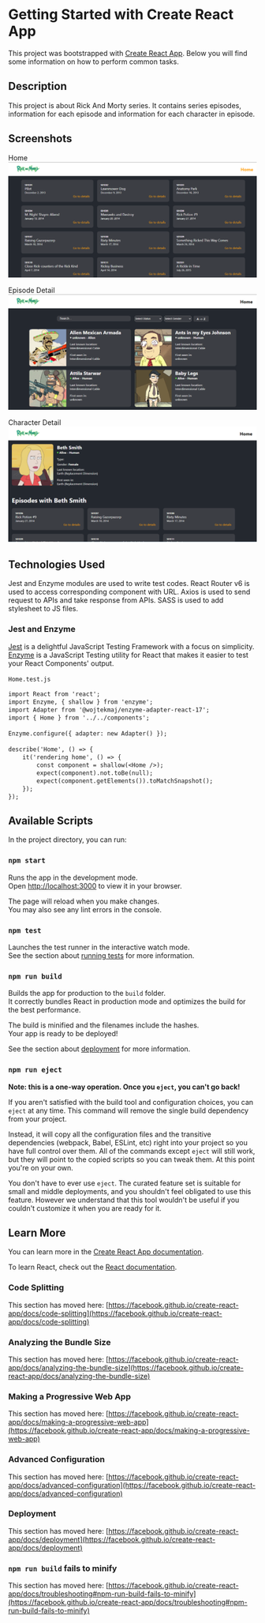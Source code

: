 # Getting Started with Create React App

This project was bootstrapped with [Create React App](https://github.com/facebook/create-react-app).
Below you will find some information on how to perform common tasks.

## Description

This project is about Rick And Morty series. It contains series episodes, information for each episode and information for each character in episode.

## Screenshots

Home
![title](./src/assets/screenshots/Home.png)

Episode Detail 
![title](./src/assets/screenshots/EpisodeDetail.png)

Character Detail
![title](./src/assets/screenshots/CharacterDetail.png)

## Technologies Used

Jest and Enzyme modules are used to write test codes. React Router v6 is used to access corresponding component with URL. Axios is used to send request to APIs and take response from APIs. SASS is used to add stylesheet to JS files.

### Jest and Enzyme

[Jest](https://jestjs.io/) is a delightful JavaScript Testing Framework with a focus on simplicity.
[Enzyme](https://enzymejs.github.io/enzyme/) is a JavaScript Testing utility for React that makes it easier to test your React Components' output.

`Home.test.js`

```
import React from 'react';
import Enzyme, { shallow } from 'enzyme';
import Adapter from '@wojtekmaj/enzyme-adapter-react-17';
import { Home } from '../../components';

Enzyme.configure({ adapter: new Adapter() });

describe('Home', () => {
    it('rendering home', () => {
        const component = shallow(<Home />);
        expect(component).not.toBe(null);
        expect(component.getElements()).toMatchSnapshot();
    });
});
```

## Available Scripts

In the project directory, you can run:

### `npm start`

Runs the app in the development mode.\
Open [http://localhost:3000](http://localhost:3000) to view it in your browser.

The page will reload when you make changes.\
You may also see any lint errors in the console.

### `npm test`

Launches the test runner in the interactive watch mode.\
See the section about [running tests](https://facebook.github.io/create-react-app/docs/running-tests) for more information.

### `npm run build`

Builds the app for production to the `build` folder.\
It correctly bundles React in production mode and optimizes the build for the best performance.

The build is minified and the filenames include the hashes.\
Your app is ready to be deployed!

See the section about [deployment](https://facebook.github.io/create-react-app/docs/deployment) for more information.

### `npm run eject`

**Note: this is a one-way operation. Once you `eject`, you can't go back!**

If you aren't satisfied with the build tool and configuration choices, you can `eject` at any time. This command will remove the single build dependency from your project.

Instead, it will copy all the configuration files and the transitive dependencies (webpack, Babel, ESLint, etc) right into your project so you have full control over them. All of the commands except `eject` will still work, but they will point to the copied scripts so you can tweak them. At this point you're on your own.

You don't have to ever use `eject`. The curated feature set is suitable for small and middle deployments, and you shouldn't feel obligated to use this feature. However we understand that this tool wouldn't be useful if you couldn't customize it when you are ready for it.

## Learn More

You can learn more in the [Create React App documentation](https://facebook.github.io/create-react-app/docs/getting-started).

To learn React, check out the [React documentation](https://reactjs.org/).

### Code Splitting

This section has moved here: [https://facebook.github.io/create-react-app/docs/code-splitting](https://facebook.github.io/create-react-app/docs/code-splitting)

### Analyzing the Bundle Size

This section has moved here: [https://facebook.github.io/create-react-app/docs/analyzing-the-bundle-size](https://facebook.github.io/create-react-app/docs/analyzing-the-bundle-size)

### Making a Progressive Web App

This section has moved here: [https://facebook.github.io/create-react-app/docs/making-a-progressive-web-app](https://facebook.github.io/create-react-app/docs/making-a-progressive-web-app)

### Advanced Configuration

This section has moved here: [https://facebook.github.io/create-react-app/docs/advanced-configuration](https://facebook.github.io/create-react-app/docs/advanced-configuration)

### Deployment

This section has moved here: [https://facebook.github.io/create-react-app/docs/deployment](https://facebook.github.io/create-react-app/docs/deployment)

### `npm run build` fails to minify

This section has moved here: [https://facebook.github.io/create-react-app/docs/troubleshooting#npm-run-build-fails-to-minify](https://facebook.github.io/create-react-app/docs/troubleshooting#npm-run-build-fails-to-minify)
